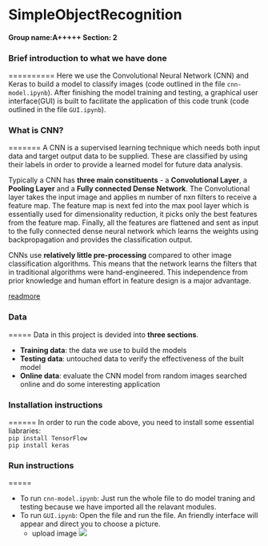 # SimpleObjectRecognition
#### Group name:A+++++               Section: 2

### Brief introduction to what we have done
==========
Here we use the Convolutional Neural Network (CNN) and Keras to build a model to classify images (code outlined in the file `cnn-model.ipynb`). After finishing the model training and testing, a graphical user interface(GUI) is built to facilitate the application of this code trunk (code outlined in the file `GUI.ipynb`).

### What is CNN?
=======
A CNN is a supervised learning technique which needs both input data and target output data to be supplied. These are classified by using their labels in order to provide a learned model for future data analysis.

Typically a CNN has **three main constituents** - a **Convolutional Layer**, a **Pooling Layer** and a **Fully connected Dense Network**. The Convolutional layer takes the input image and applies m number of nxn filters to receive a feature map. The feature map is next fed into the max pool layer which is essentially used for dimensionality reduction, it picks only the best features from the feature map. Finally, all the features are flattened and sent as input to the fully connected dense neural network which learns the weights using backpropagation and provides the classification output.

CNNs use **relatively little pre-processing** compared to other image classification algorithms. This means that the network learns the filters that in traditional algorithms were hand-engineered. This independence from prior knowledge and human effort in feature design is a major advantage.

[readmore](https://en.wikipedia.org/wiki/Convolutional_neural_network)  

### Data
=====
Data in this project is devided into **three sections**. 
* **Training data**: the data we use to build the models
* **Testing data**: untouched data to verify the effectiveness of the built model
* **Online data**: evaluate the CNN model from random images searched online and do some interesting application

### Installation instructions
======
In order to run the code above, you need to install some essential liabraries:<br/>
```pip install TensorFlow  ``` <br/>
```pip install keras ```


### Run instructions
=====
* To run `cnn-model.ipynb`: Just run the whole file to do model traning and testing because we have imported all the relavant modules.
* To run `GUI.ipynb`: Open the file and run the file. An friendly interface will appear and direct you to choose a picture.
    * upload image
    ![](https://github.com/kallyzhu/SimpleObjectRecognition/raw/master/readme_data/pic1.jpg)
